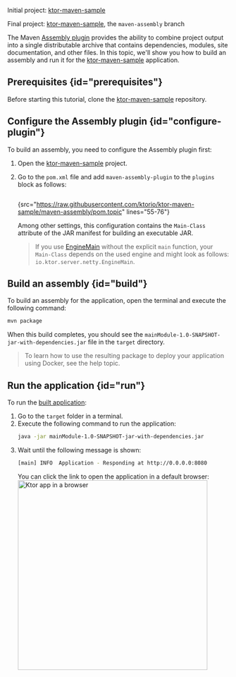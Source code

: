 [//]: # (title: Maven Assembly plugin)

<tldr>
<p>
<control>Initial project</control>: <a href="https://github.com/ktorio/ktor-maven-sample/">ktor-maven-sample</a>
</p>
<p>
<control>Final project</control>: <a href="https://github.com/ktorio/ktor-maven-sample/tree/maven-assembly">ktor-maven-sample</a>, the <code>maven-assembly</code> branch
</p>
</tldr>

The Maven [Assembly plugin](http://maven.apache.org/plugins/maven-assembly-plugin/) provides the ability to combine project output into a single distributable archive that contains dependencies, modules, site documentation, and other files. In this topic, we'll show you how to build an assembly and run it for the [ktor-maven-sample](https://github.com/ktorio/ktor-maven-sample/tree/main) application.

## Prerequisites {id="prerequisites"}
Before starting this tutorial, clone the [ktor-maven-sample](https://github.com/ktorio/ktor-maven-sample) repository.


## Configure the Assembly plugin {id="configure-plugin"}
To build an assembly, you need to configure the Assembly plugin first:
1. Open the [ktor-maven-sample](https://github.com/ktorio/ktor-maven-sample) project.
2. Go to the `pom.xml` file and add `maven-assembly-plugin` to the `plugins` block as follows:
   ```xml
   ```
   {src="https://raw.githubusercontent.com/ktorio/ktor-maven-sample/maven-assembly/pom.topic" lines="55-76"}
   
   Among other settings, this configuration contains the `Main-Class` attribute of the JAR manifest for building an executable JAR.
   > If you use [EngineMain](create_server.xml#engine-main) without the explicit `main` function, your `Main-Class` depends on the used engine and might look as follows: `io.ktor.server.netty.EngineMain`.

## Build an assembly {id="build"}
To build an assembly for the application, open the terminal and execute the following command:
```Bash
mvn package
```
When this build completes, you should see the `mainModule-1.0-SNAPSHOT-jar-with-dependencies.jar` file in the `target` directory.

> To learn how to use the resulting package to deploy your application using Docker, see the [](docker.md) help topic.


## Run the application {id="run"}
To run the [built application](#build):
1. Go to the `target` folder in a terminal.
1. Execute the following command to run the application:
   ```Bash
   java -jar mainModule-1.0-SNAPSHOT-jar-with-dependencies.jar
   ```
1. Wait until the following message is shown:
   ```Bash
   [main] INFO  Application - Responding at http://0.0.0.0:8080
   ```
   You can click the link to open the application in a default browser:
   <img src="ktor_idea_new_project_browser.png" alt="Ktor app in a browser" width="430"/>




